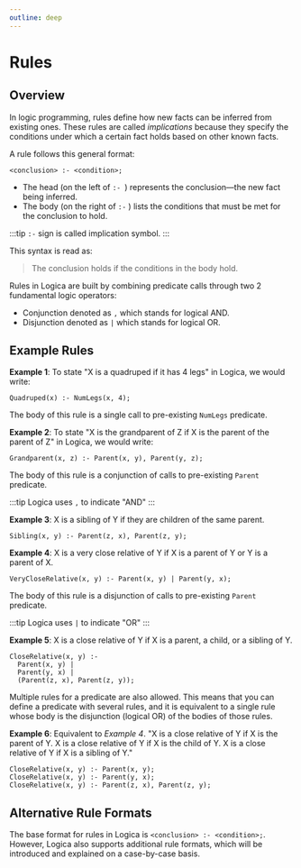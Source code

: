 ```yaml
---
outline: deep
---
```


# Rules

## Overview

In logic programming, rules define how new facts can be inferred from existing ones. These rules are called _implications_ because they specify the conditions under which a certain fact holds based on other known facts.

A rule follows this general format:

```
<conclusion> :- <condition>;
```
- The head (on the left of `:- `) represents the conclusion—the new fact being inferred.
- The body (on the right of `:-` ) lists the conditions that must be met for the conclusion to hold.

:::tip
`:-` sign is called implication symbol.
:::

This syntax is read as:

>The conclusion holds if the conditions in the body hold.

Rules in Logica are built by combining predicate calls through two 2 fundamental logic operators:
* Conjunction denoted as `,` which stands for logical AND.
* Disjunction denoted as `|` which stands for logical OR.

## Example Rules

**Example 1**: To state "X is a quadruped if it has 4 legs" in Logica, we would write:

```
Quadruped(x) :- NumLegs(x, 4);
```

The body of this rule is a single call to pre-existing `NumLegs` predicate.

**Example 2**: To state "X is the grandparent of Z if X is the parent of the parent of Z" in Logica, we would write:

```
Grandparent(x, z) :- Parent(x, y), Parent(y, z);
```

The body of this rule is a conjunction of calls to pre-existing `Parent` predicate.

:::tip
Logica uses `,` to indicate "AND"
:::


**Example 3**: X is a sibling of Y if they are children of the same parent.

```
Sibling(x, y) :- Parent(z, x), Parent(z, y);
```

**Example 4**: X is a very close relative of Y if X is a parent of Y or Y is a parent of X.


```
VeryCloseRelative(x, y) :- Parent(x, y) | Parent(y, x);
```

The body of this rule is a disjunction of calls to pre-existing `Parent` predicate.

:::tip
Logica uses `|` to indicate "OR"
:::

**Example 5**: X is a close relative of Y if X is a parent, a child, or a sibling of Y.

```
CloseRelative(x, y) :-
  Parent(x, y) |
  Parent(y, x) |
  (Parent(z, x), Parent(z, y));
```

Multiple rules for a predicate are also allowed. This means that you can define a predicate with several rules, and it is equivalent to a single rule whose body is the disjunction (logical OR) of the bodies of those rules.

**Example 6**: Equivalent to _Example 4_.
"X is a close relative of Y if X is the parent of Y. X is a close relative of Y if X is the child of Y.
X is a close relative of Y if X is a sibling of Y."

```
CloseRelative(x, y) :- Parent(x, y);
CloseRelative(x, y) :- Parent(y, x);
CloseRelative(x, y) :- Parent(z, x), Parent(z, y);
```
## Alternative Rule Formats

The base format for rules in Logica is ```<conclusion> :- <condition>;```. However, Logica also supports additional rule formats, which will be introduced and explained on a case-by-case basis.
